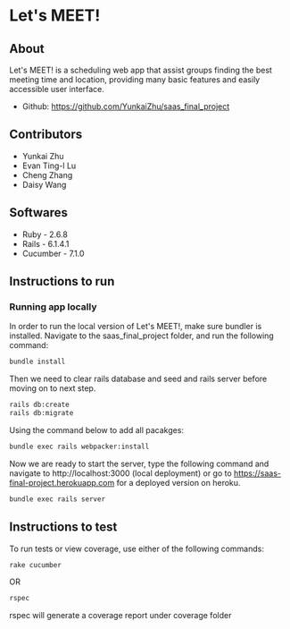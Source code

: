 # Let's MEET!
## About

Let's MEET! is a scheduling web app that assist groups finding the best meeting time and location, providing many basic features and easily accessible user interface.
* Github: https://github.com/YunkaiZhu/saas_final_project

## Contributors
* Yunkai Zhu 
* Evan Ting-l Lu
* Cheng Zhang
* Daisy Wang

## Softwares
* Ruby - 2.6.8
* Rails - 6.1.4.1
* Cucumber - 7.1.0

## Instructions to run
### Running app locally
In order to run the local version of Let's MEET!, make sure bundler is installed. Navigate to the saas_final_project folder, and run the following command:
```bash
bundle install
```
Then we need to clear rails database and seed and rails server before moving on to next step. 
```bash
rails db:create
rails db:migrate
```
Using the command below to add all pacakges:
```bash
bundle exec rails webpacker:install 

```
Now we are ready to start the server, type the following command and 
navigate to http://localhost:3000 (local deployment) or go to https://saas-final-project.herokuapp.com for a deployed version on heroku.

```bash
bundle exec rails server
```

## Instructions to test
To run tests or view coverage, use either of the following commands:
```bash
rake cucumber
```
OR

```bash
rspec
```
rspec will generate a coverage report under coverage folder


